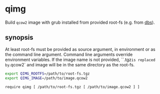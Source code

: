 # qimg

Build `qcow2` image with grub installed from provided root-fs (e.g. from [dbs](https://kabr.metalica.space/rr/dbs)).

## synopsis

At least root-fs must be provided as source argument, in environment or as the command line argument. Command line arguments override environment variables. If the image name is not provided, ``.tgz` is replaced by `.qcow2` and image will be in the same directory as the root-fs.

```sh
export QIMG_ROOTFS=/path/to/root-fs.tgz
export QIMG_IMAGE=/path/to/image.qcow2

require qimg [ /path/to/root-fs.tgz [ /path/to/image.qcow2 ] ]
```

